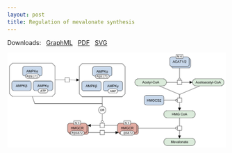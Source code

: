 ```yaml
---
layout: post
title: Regulation of mevalonate synthesis
---
```


Downloads: &nbsp; 
[GraphML](../downloads/F003-mevalonate.graphml) &nbsp; 
[PDF](../downloads/F003-mevalonate.pdf) &nbsp; 
[SVG](../downloads/F003-mevalonate.svg)
<!--<a href="/mevalonate/"><img id="logo" src="/images/figure03v04.png" style="width:100%;"/></a>-->
<p align="middle"><a href="/glycolysis/"><img id="image" src="/downloads/F003-mevalonate.png" width="600"/></a></p>

